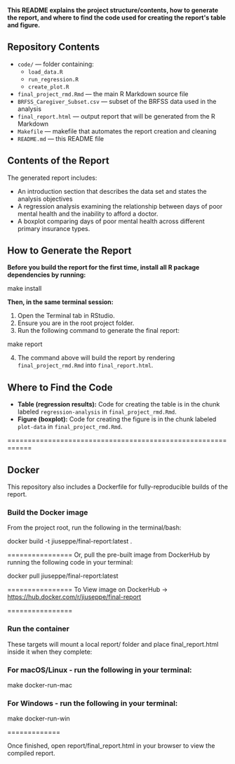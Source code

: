 **This README explains the project structure/contents, how to generate the report, and where to find the code used for creating the report's table and figure.**

## Repository Contents
- `code/` — folder containing:
  - `load_data.R`
  - `run_regression.R`
  - `create_plot.R`
- `final_project_rmd.Rmd` — the main R Markdown source file
- `BRFSS_Caregiver_Subset.csv` — subset of the BRFSS data used in the analysis
- `final_report.html` — output report that will be generated from the R Markdown
- `Makefile` — makefile that automates the report creation and cleaning
- `README.md` — this README file

## Contents of the Report

The generated report includes:

- An introduction section that describes the data set and states the analysis objectives
- A regression analysis examining the relationship between days of poor mental health and the inability to afford a doctor.
- A boxplot comparing days of poor mental health across different primary insurance types.

## How to Generate the Report

**Before you build the report for the first time, install all R package dependencies by running:**


make install


**Then, in the same terminal session:**

1. Open the Terminal tab in RStudio.
2. Ensure you are in the root project folder.
3. Run the following command to generate the final report:

make report

4. The command above will build the report by rendering `final_project_rmd.Rmd` into `final_report.html`.

## Where to Find the Code

- **Table (regression results):** Code for creating the table is in the chunk labeled `regression-analysis` in `final_project_rmd.Rmd`.
- **Figure (boxplot):** Code for creating the figure is in the chunk labeled `plot-data` in `final_project_rmd.Rmd`.

============================================================
## Docker

This repository also includes a Dockerfile for fully-reproducible builds of the report.

### Build the Docker image

From the project root, run the following in the terminal/bash:

docker build -t jiuseppe/final-report:latest .

================
Or, pull the pre-built image from DockerHub by running the following code in your terminal:

docker pull jiuseppe/final-report:latest

================
To View image on DockerHub → https://hub.docker.com/r/jiuseppe/final-report

================
### Run the container
These targets will mount a local report/ folder and place final_report.html inside it when they complete:

### For macOS/Linux - run the following in your terminal:

make docker-run-mac

### For Windows - run the following in your terminal:

make docker-run-win

=============

Once finished, open report/final_report.html in your browser to view the compiled report.
